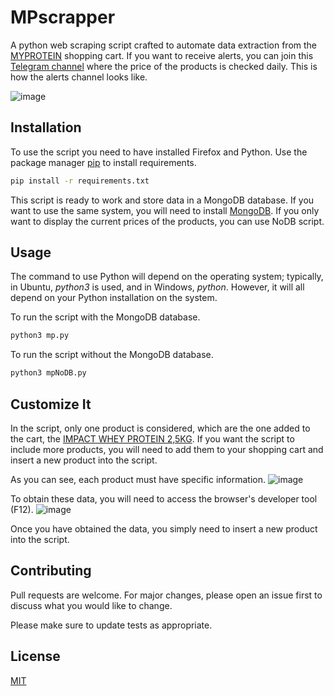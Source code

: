 # MPscrapper

A python web scraping script crafted to automate data extraction from the [MYPROTEIN](https://www.myprotein.com/) shopping cart. If you want to receive alerts, you can join this [Telegram channel](https://t.me/mpscrapper) where the price of the products is checked daily. This is how the alerts channel looks like.

![image](https://github.com/addreeh/MPscrapper/assets/74270582/f778fd12-43d4-4aa1-b812-ae4bc8c1e39f)



## Installation
To use the script you need to have installed Firefox and Python.
Use the package manager [pip](https://pip.pypa.io/en/stable/) to install requirements.

```bash
pip install -r requirements.txt
```

This script is ready to work and store data in a MongoDB database. If you want to use the same system, you will need to install [MongoDB](https://www.mongodb.com/docs/manual/installation/). If you only want to display the current prices of the products, you can use NoDB script.

## Usage
The command to use Python will depend on the operating system; typically, in Ubuntu, *python3* is used, and in Windows, *python*. However, it will all depend on your Python installation on the system.

To run the script with the MongoDB database.
```bash
python3 mp.py
```

To run the script without the MongoDB database.
```bash
python3 mpNoDB.py
```

## Customize It
In the script, only one product is considered, which are the one added to the cart, the [IMPACT WHEY PROTEIN 2,5KG](https://www.myprotein.es/nutricion-deportiva/impact-whey-protein/10530943.html?variation=10530986). If you want the script to include more products, you will need to add them to your shopping cart and insert a new product into the script.

As you can see, each product must have specific information.
![image](https://github.com/addreeh/MPscrapper/assets/74270582/b90cd5fa-f0ec-45d3-96fe-045dcc17fcb9)

To obtain these data, you will need to access the browser's developer tool (F12).
![image](https://github.com/addreeh/MPscrapper/assets/74270582/8867a454-74e0-45b8-9e67-c4eab2e8ec27)

Once you have obtained the data, you simply need to insert a new product into the script.

## Contributing

Pull requests are welcome. For major changes, please open an issue first
to discuss what you would like to change.

Please make sure to update tests as appropriate.

## License

[MIT](https://choosealicense.com/licenses/mit/)
